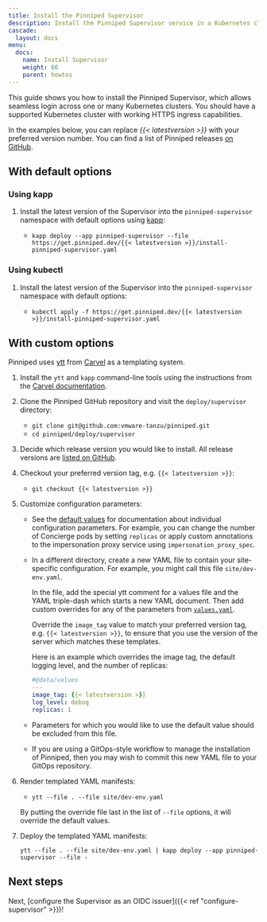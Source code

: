 ```yaml
---
title: Install the Pinniped Supervisor
description: Install the Pinniped Supervisor service in a Kubernetes cluster.
cascade:
  layout: docs
menu:
  docs:
    name: Install Supervisor
    weight: 60
    parent: howtos
---
```

This guide shows you how to install the Pinniped Supervisor, which allows seamless login across one or many Kubernetes clusters.
You should have a supported Kubernetes cluster with working HTTPS ingress capabilities.
<!-- TODO: link to support matrix -->

In the examples below, you can replace *{{< latestversion >}}* with your preferred version number.
You can find a list of Pinniped releases [on GitHub](https://github.com/vmware-tanzu/pinniped/releases).

## With default options

### Using kapp

1. Install the latest version of the Supervisor into the `pinniped-supervisor` namespace with default options using [kapp](https://carvel.dev/kapp/):

   - `kapp deploy --app pinniped-supervisor --file https://get.pinniped.dev/{{< latestversion >}}/install-pinniped-supervisor.yaml`

### Using kubectl

1. Install the latest version of the Supervisor into the `pinniped-supervisor` namespace with default options:

   - `kubectl apply -f https://get.pinniped.dev/{{< latestversion >}}/install-pinniped-supervisor.yaml`

## With custom options

Pinniped uses [ytt](https://carvel.dev/ytt/) from [Carvel](https://carvel.dev/) as a templating system.

1. Install the `ytt` and `kapp` command-line tools using the instructions from the [Carvel documentation](https://carvel.dev/#whole-suite).

1. Clone the Pinniped GitHub repository and visit the `deploy/supervisor` directory:

   - `git clone git@github.com:vmware-tanzu/pinniped.git`
   - `cd pinniped/deploy/supervisor`

1. Decide which release version you would like to install. All release versions are [listed on GitHub](https://github.com/vmware-tanzu/pinniped/releases).

1. Checkout your preferred version tag, e.g. `{{< latestversion >}}`:

    - `git checkout {{< latestversion >}}`

1. Customize configuration parameters:

    - See the [default values](http://github.com/vmware-tanzu/pinniped/tree/main/deploy/supervisor/values.yaml) for documentation about individual configuration parameters.
      For example, you can change the number of Concierge pods by setting `replicas` or apply custom annotations to the impersonation proxy service using `impersonation_proxy_spec`.

    - In a different directory, create a new YAML file to contain your site-specific configuration. For example, you might call this file `site/dev-env.yaml`.

      In the file, add the special ytt comment for a values file and the YAML triple-dash which starts a new YAML document.
      Then add custom overrides for any of the parameters from [`values.yaml`](http://github.com/vmware-tanzu/pinniped/tree/main/deploy/supervisor/values.yaml).

      Override the `image_tag` value to match your preferred version tag, e.g. `{{< latestversion >}}`,
      to ensure that you use the version of the server which matches these templates.

      Here is an example which overrides the image tag, the default logging level, and the number of replicas:
      ```yaml
      #@data/values
      ---
      image_tag: {{< latestversion >}}
      log_level: debug
      replicas: 1
      ```
    - Parameters for which you would like to use the default value should be excluded from this file.

    - If you are using a GitOps-style workflow to manage the installation of Pinniped, then you may wish to commit this new YAML file to your GitOps repository.

1. Render templated YAML manifests:

    - `ytt --file . --file site/dev-env.yaml`
   
    By putting the override file last in the list of `--file` options, it will override the default values.

1. Deploy the templated YAML manifests:

     `ytt --file . --file site/dev-env.yaml | kapp deploy --app pinniped-supervisor --file -`

## Next steps

Next, [configure the Supervisor as an OIDC issuer]({{< ref "configure-supervisor" >}})!

